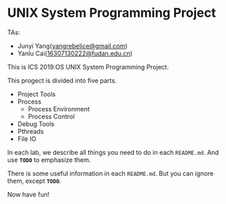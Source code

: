 # UNIX System Programming Project

TAs:
- Junyi Yang(yangrebelice@gmail.com)
- Yanlu Cai(16307130222@fudan.edu.cn)

This is ICS 2019:OS UNIX System Programming Project.

This progect is divided into five parts.
- Project Tools
- Process
	- Process Environment
	- Process Control
- Debug Tools
- Pthreads
- File IO

In each lab, we describe all things you need to do in each `README.md`. And use **`TODO`** to emphasize them.

There is some useful information in each `README.md`. But you can ignore them, except **`TODO`**.

Now have fun!
